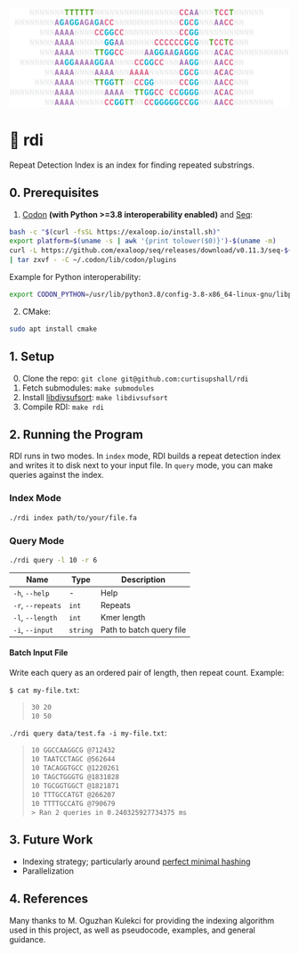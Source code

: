 <p align="center">
  <img src="assets/logo.png" alt="Rdi"/>
</p>

# 🧬 rdi
Repeat Detection Index is an index for finding repeated substrings.

## 0. Prerequisites
 1. [Codon](https://docs.exaloop.io/codon/) **(with Python >=3.8 interoperability enabled)** and [Seq](https://docs.seq-lang.org/):

```bash
bash -c "$(curl -fsSL https://exaloop.io/install.sh)"
export platform=$(uname -s | awk '{print tolower($0)}')-$(uname -m)
curl -L https://github.com/exaloop/seq/releases/download/v0.11.3/seq-${platform}.tar.gz \
| tar zxvf - -C ~/.codon/lib/codon/plugins
```

Example for Python interoperability:
```bash
export CODON_PYTHON=/usr/lib/python3.8/config-3.8-x86_64-linux-gnu/libpython3.8.so
```

 2. CMake:

```bash
sudo apt install cmake
```

## 1. Setup
 0. Clone the repo: `git clone git@github.com:curtisupshall/rdi`
 1. Fetch submodules: `make submodules`
 2. Install [libdivsufsort](https://github.com/y-256/libdivsufsort): `make libdivsufsort`
 3. Compile RDI: `make rdi`

## 2. Running the Program
RDI runs in two modes. In `index` mode, RDI builds a repeat detection index and writes it to disk next to your input file. In `query` mode, you can make
queries against the index.

### Index Mode

```bash
./rdi index path/to/your/file.fa
```

### Query Mode

```bash
./rdi query -l 10 -r 6
```

|Name|Type|Description
|----|----|-----------
|`-h`, `--help`| - |Help
|`-r`, `--repeats`|`int`|Repeats
|`-l`, `--length`|`int`|Kmer length
|`-i`, `--input`|`string`|Path to batch query file

#### Batch Input File
Write each query as an ordered pair of length, then repeat count. Example:

`$ cat my-file.txt`:

> ```
> 30 20
> 10 50

`./rdi query data/test.fa -i my-file.txt`:

> ```
> 10 GGCCAAGGCG @712432
> 10 TAATCCTAGC @562644
> 10 TACAGGTGCC @1220261
> 10 TAGCTGGGTG @1831828
> 10 TGCGGTGGCT @1821871
> 10 TTTGCCATGT @266207
> 10 TTTTGCCATG @790679
> > Ran 2 queries in 0.240325927734375 ms


## 3. Future Work
 - Indexing strategy; particularly around [perfect minimal hashing](https://en.wikipedia.org/wiki/Perfect_hash_function)
 - Parallelization

## 4. References
Many thanks to M. Oguzhan Kulekci for providing the indexing algorithm used in this project, as well as pseudocode, examples, and general guidance.
